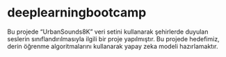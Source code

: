 # deeplearningbootcamp
Bu projede “UrbanSounds8K” veri setini kullanarak şehirlerde duyulan seslerin sınıflandırılmasıyla ilgili bir proje yapılmıştır. Bu projede hedefimiz, derin öğrenme algoritmalarını kullanarak yapay zeka modeli hazırlamaktır.
